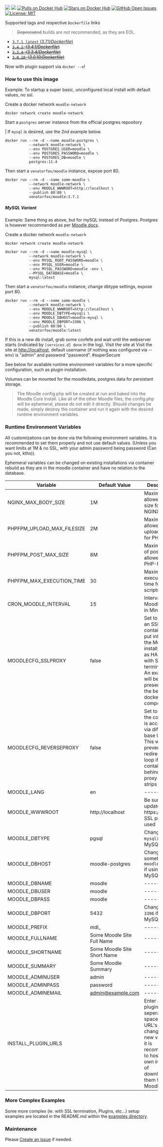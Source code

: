 [![](https://images.microbadger.com/badges/version/venatorfox/moodle:3.7.1.svg)](http://git.moodle.org/gw?p=moodle.git;a=tree;hb=refs/heads/MOODLE_37_STABLE "MOODLE_37_STABLE (3.7.1+)") [![](https://images.microbadger.com/badges/image/venatorfox/moodle:3.7.1.svg)](https://microbadger.com/images/venatorfox/moodle "View image metadata on MicroBadger") [![Pulls on Docker Hub](https://img.shields.io/docker/pulls/venatorfox/moodle.svg)](https://hub.docker.com/r/venatorfox/moodle)  [![Stars on Docker Hub](https://img.shields.io/docker/stars/venatorfox/moodle.svg)](https://hub.docker.com/r/venatorfox/moodle) [![GitHub Open Issues](https://img.shields.io/github/issues/Venator-Fox/docker-moodle.svg)](https://github.com/Venator-Fox/docker-moodle/issues) [![License: MIT](https://img.shields.io/badge/License-MIT-yellow.svg)](https://opensource.org/licenses/MIT)

Supported tags and respective `Dockerfile` links
> ~~Depreciated~~ builds are not recommended, as they are EOL.

-   [`3.7.1`, `latest` (*3.7.1/Dockerfile*)](https://github.com/Venator-Fox/docker-moodle/blob/master/3.7.1%2B/Dockerfile)
-   ~~[`3.4.1`, (*3.4.1/Dockerfile*)](https://github.com/Venator-Fox/docker-moodle/blob/master/3.4.1%2B/Dockerfile)~~
-   ~~[`3.3.4`, (*3.3.4/Dockerfile*)](https://github.com/Venator-Fox/docker-moodle/blob/master/3.3.4%2B/Dockerfile)~~
-   ~~[`3.0.10`, (*3.0.10/Dockerfile*)](https://github.com/Venator-Fox/docker-moodle/blob/master/3.0.10/Dockerfile)~~

Now with plugin support via `docker --e`!

### How to use this image

Example: To startup a super basic, unconfigured local install with default values, no ssl.

Create a docker network `moodle-network`

```console
docker network create moodle-network
```

Start a `postgres` server instance from the official postgres repository

| If `mysql` is desired, use the 2nd example below.

```console
docker run --rm -d --name moodle-postgres \
           --network moodle-network \
           --env POSTGRES_USER=moodle \
           --env POSTGRES_PASSWORD=moodle \
           --env POSTGRES_DB=moodle \
           postgres:11.4
```

Then start a `venatorfox/moodle` instance, expose port 80.

```console
docker run --rm -d --name some-moodle \
           --network moodle-network \
           --env MOODLE_WWWROOT=http://localhost \
           --publish 80:80 \
           venatorfox/moodle:3.7.1
```

##### MySQL Variant

Example: Same thing as above, but for mySQL instead of Postgres.
Postgres is however recommended as per [Moodle docs](https://docs.moodle.org/37/en/Arguments_in_favour_of_PostgreSQL).

Create a docker network `moodle-network`

```console
docker network create moodle-network
```

```console
docker run --rm -d --name moodle-mysql \
           --network moodle-network \
           --env MYSQL_ROOT_PASSWORD=moodle \
           --env MYSQL_USER=moodle \
           --env MYSQL_PASSWORD=moodle -env \
           --MYSQL_DATABASE=moodle \
           mysql:latest
```

Then start a `venatorfox/moodle` instance, change dbtype settings, expose port 80.

```console
docker run --rm -d --name some-moodle \
           --network moodle-network \
           --env MOODLE_WWWROOT=http://localhost \
           --env MOODLE_DBTYPE=mysqli \
           --env MOODLE_DBHOST=moodle-mysql \
           --env MOODLE_DBPORT=3306 \
           --publish 80:80 \
           venatorfox/moodle:latest
```

If this is a new db install, grab some covfefe and wait until the webserver starts (indicated by `[services.d] done` in the log).
Visit the site at Visit the site at [http://localhost](http://localhost), default username (if nothing was configured via --env) is "admin" and password "password". #superSecure 

See below for available runtime environment variables for a more specific configuration, such as plugin installation.

Volumes can be mounted for the moodledata, postgres data for persistant storage.

> The Moodle config.php will be created at run and baked into the Moodle Core Install.
> Like all of the other Moodle files, the config.php will be ephemeral, please do not edit it directly.
> Should changes be made, simply destroy the container and run it again with the desired runtime environment variables.

### Runtime Environment Variables

All customizations can be done via the following environment variables. It is recommended to set them properly and not use default values. 
(Unless you want limits at 1M & no SSL, with your admin password being password (Can you not, kthx)).

Ephemeral variables can be changed on existing installations via container rebuild as they are in the moodle container and have no relation to the database.

| Variable | Default Value | Description | Ephemeral |
| ------ | ------ | ------ | ------ |
| NGINX\_MAX\_BODY\_SIZE | 1M | Maximum allowed body size for NGINX | TRUE |
| PHPFPM\_UPLOAD\_MAX\_FILESIZE | 2M | Maximum allowed upload filesize for PHP-FPM | TRUE |
| PHPFPM\_POST\_MAX\_SIZE | 8M | Maximum size of post data allowed for PHP-FPM | TRUE |
| PHPFPM\_MAX\_EXECUTION\_TIME | 30 | Maximum execution time for php scripts | TRUE |
| CRON\_MOODLE\_INTERVAL | 15 | Interval for Moodle Cron in Minutes | TRUE |
| MOODLECFG_SSLPROXY | false | Set to true if an SSL proxy container is put infront of the Moodle install, such as HAProxy with SSL termination; An example will be presented in the below docker compose files | TRUE |
| MOODLECFG_REVERSEPROXY | false | Set to true if the container is accessed via different base URL, This will prevent redirection loop if the container behind a proxy which strips the url | TRUE |
| MOODLE_LANG | en | ------ | FALSE |
| MOODLE_WWWROOT | http://localhost | Be sure to update to https:// if an SSL proxy is used | TRUE |
| MOODLE_DBTYPE | pgsql | Change to `mysqli` if using MySQL | FALSE |
| MOODLE_DBHOST | moodle-postgres | Change to something like `moodle-mysql` if using MySQL | FALSE |
| MOODLE_DBNAME | moodle | ------ | TRUE |
| MOODLE_DBUSER | moodle | ------ | TRUE |
| MOODLE_DBPASS | moodle | ------ | TRUE |
| MOODLE_DBPORT | 5432 | Change to `3306` if using MySQL | TRUE |
| MOODLE_PREFIX | mdl_ | ------ | FALSE |
| MOODLE_FULLNAME | Some Moodle Site Full Name | ------ | FALSE |
| MOODLE_SHORTNAME | Some Moodle Site Short Name | ------ | FALSE |
| MOODLE_SUMMARY | Some Moodle Summary | ------ | FALSE |
| MOODLE_ADMINUSER | admin | ------ | FALSE |
| MOODLE_ADMINPASS | password | ------ | FALSE |
| MOODLE_ADMINEMAIL | admin@example.com | ------ | FALSE |
| INSTALL\_PLUGIN\_URLS | | Enter a list of plugin URLS, seperated by spaces. As URL's often change with new versions, it is recommended to host your own instead of downloading them from Moodle. | TRUE |

### More Complex Examples
Some more complex (ie. with SSL termination, Plugins, etc...) setup examples are located in the README.md within the [examples directory](https://github.com/Venator-Fox/docker-moodle/tree/master/examples).

### Maintenance

Please [Create an issue](https://github.com/Venator-Fox/docker-moodle/issues) if needed.

